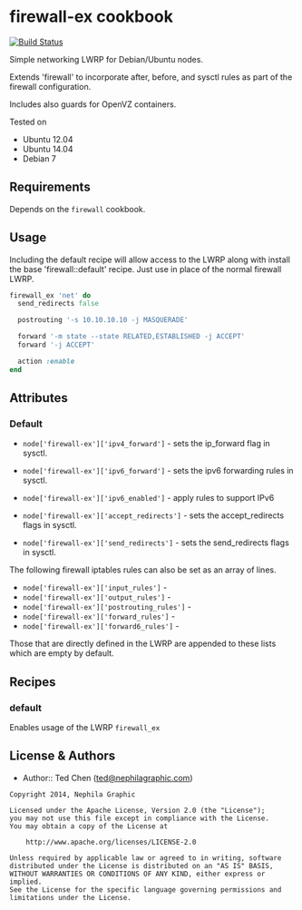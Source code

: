 firewall-ex cookbook
===================
[![Build Status](https://travis-ci.org/nephilagraphic-cookbooks/firewall-ex.svg?branch=master)](https://travis-ci.org/nephilagraphic-cookbooks/firewall-ex)

Simple networking LWRP for Debian/Ubuntu nodes.

Extends 'firewall' to incorporate after, before, and sysctl rules as part of the firewall configuration.

Includes also guards for OpenVZ containers.

Tested on

* Ubuntu 12.04
* Ubuntu 14.04
* Debian 7

Requirements
------------

Depends on the `firewall` cookbook.


Usage
-----
Including the default recipe will allow access to the LWRP along with install the base 'firewall::default' recipe.  Just use in place of the normal firewall LWRP.

```ruby
firewall_ex 'net' do
  send_redirects false

  postrouting '-s 10.10.10.10 -j MASQUERADE'

  forward '-m state --state RELATED,ESTABLISHED -j ACCEPT'
  forward '-j ACCEPT'

  action :enable
end
```


Attributes
----------

### Default

* `node['firewall-ex']['ipv4_forward']` - sets the ip_forward flag in sysctl.
* `node['firewall-ex']['ipv6_forward']` - sets the ipv6 forwarding rules in sysctl.
* `node['firewall-ex']['ipv6_enabled']` - apply rules to support IPv6

* `node['firewall-ex']['accept_redirects']` - sets the accept_redirects flags in sysctl.
* `node['firewall-ex']['send_redirects']` - sets the send_redirects flags in sysctl.

The following firewall iptables rules can also be set as an array of lines.

* `node['firewall-ex']['input_rules']` - 
* `node['firewall-ex']['output_rules']` - 
* `node['firewall-ex']['postrouting_rules']` - 
* `node['firewall-ex']['forward_rules']` - 
* `node['firewall-ex']['forward6_rules']` - 

Those that are directly defined in the LWRP are appended to these lists which are empty by default.


Recipes
-------

### default
Enables usage of the LWRP `firewall_ex`


License & Authors
-----------------
- Author:: Ted Chen (<ted@nephilagraphic.com>)

```text
Copyright 2014, Nephila Graphic

Licensed under the Apache License, Version 2.0 (the "License");
you may not use this file except in compliance with the License.
You may obtain a copy of the License at

    http://www.apache.org/licenses/LICENSE-2.0

Unless required by applicable law or agreed to in writing, software
distributed under the License is distributed on an "AS IS" BASIS,
WITHOUT WARRANTIES OR CONDITIONS OF ANY KIND, either express or implied.
See the License for the specific language governing permissions and
limitations under the License.
```
